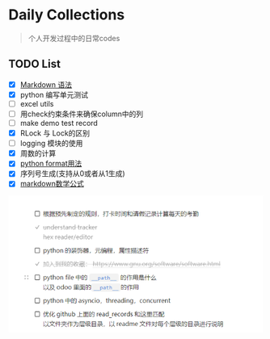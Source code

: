 # Daily Collections

> 个人开发过程中的日常codes

## TODO List

- [x] [Markdown 语法](https://support.typora.io/zh/Markdown-Reference/)
- [X] python 编写单元测试
- [ ] excel utils
- [ ] 用check约束条件来确保column中的列
- [ ] make demo test record
- [x] RLock 与 Lock的区别
- [ ] logging 模块的使用
- [x] 周数的计算
- [x] [python format用法](https://blog.csdn.net/u014770372/article/details/76021988)
- [x] 序列号生成(支持从0或者从1生成)
- [x] [markdown数学公式](https://blog.csdn.net/weixin_42782150/article/details/104878759)

![back](./.assets/img.png)

